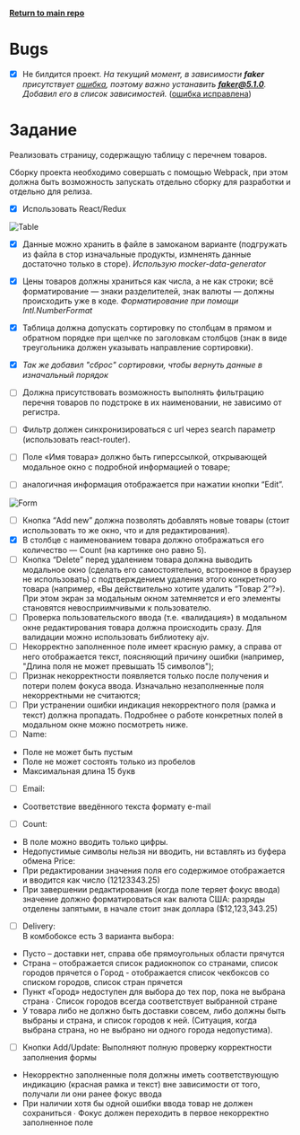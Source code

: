 [**Return to main repo**](https://github.com/gormonn/gormonn.github.io)

# Bugs
* [x] Не билдится проект. *На текущий момент, в зависимости **faker** присутствует [ошибка](https://github.com/Marak/faker.js/issues/1093), поэтому важно устанавить **faker@5.1.0**. Добавил его в список зависимостей.* ([ошибка исправлена](https://github.com/Marak/faker.js/issues/1093#issuecomment-771864394))

# Задание

Реализовать страницу, содержащую таблицу с перечнем товаров.

Сборку проекта необходимо совершать с помощью Webpack, при этом должна быть возможность запускать отдельно сборку для разработки и отдельно для релиза.

* [x] Использовать React/Redux

![Table](https://i.imgur.com/ZOunZ2A.png)

* [x] Данные можно хранить в файле в замоканом варианте (подгружать из файла в стор изначальные продукты, измненять данные достаточно только в сторе).
  _Использую mocker-data-generator_

* [x] Цены товаров должны храниться как числа, а не как строки; всё форматирование — знаки разделителей, знак валюты — должны происходить уже в коде.
  _Форматирование при помощи Intl.NumberFormat_

* [x] Таблица должна допускать сортировку по столбцам в прямом и обратном порядке при щелчке по заголовкам столбцов (знак в виде треугольника должен указывать направление сортировки).
* [x] _Так же добавил "сброс" сортировки, чтобы вернуть данные в изначальный порядок_

* [ ] Должна присутствовать возможность выполнять фильтрацию перечня товаров по подстроке в их наименовании, не зависимо от регистра.

* [ ] Фильтр должен синхронизироваться с url через search параметр (использовать react-router).

* [ ] Поле «Имя товара» должно быть гиперссылкой, открывающей модальное окно с подробной информацией о товаре;
* [ ] аналогичная информация отображается при нажатии кнопки “Edit”.

![Form](https://i.imgur.com/nIs7kng.png)

* [ ] Кнопка “Add new” должна позволять добавлять новые товары (стоит использовать то же окно, что и для редактирования).
* [x] В столбце с наименованием товара должно отображаться его количество — Count (на картинке оно равно 5).
* [ ] Кнопка “Delete” перед удалением товара должна выводить модальное окно (сделать его самостоятельно, встроенное в браузер не использовать) с подтверждением удаления этого конкретного товара (например, «Вы действительно хотите удалить “Товар 2”?»). При этом экран за модальным окном затемняется и его элементы становятся невосприимчивыми к пользователю.
* [ ] Проверка пользовательского ввода (т.е. «валидация») в модальном окне редактирования товара должна происходить сразу. Для валидации можно использовать библиотеку ajv.
* [ ] Некорректно заполненное поле имеет красную рамку, а справа от него отображается текст, поясняющий причину ошибки (например, "Длина поля не может превышать 15 символов");
* [ ] Признак некорректности появляется только после получения и потери полем фокуса ввода. Изначально незаполненные поля некорректными не считаются;
* [ ] При устранении ошибки индикация некорректного поля (рамка и текст) должна пропадать. Подробнее о работе конкретных полей в модальном окне можно посмотреть ниже.
* [ ] Name:  
* Поле не может быть пустым  
* Поле не может состоять только из пробелов  
* Максимальная длина 15 букв  
* [ ] Email:  
* Соответствие введённого текста формату e-mail
* [ ] Count:  
* В поле можно вводить только цифры.  
* Недопустимые символы нельзя ни вводить, ни вставлять из буфера обмена Price:  
* При редактировании значения поля его содержимое отображается и вводится как число (12123343.25)  
* При завершении редактирования (когда поле теряет фокус ввода) значение должно форматироваться как валюта США: разряды отделены запятыми, в начале стоит знак доллара (\$12,123,343.25)  
* [ ] Delivery:  
В комбобоксе есть 3 варианта выбора:
* Пусто – доставки нет, справа обе прямоугольных области прячутся  
* Страна – отображается список радиокнопок со странами, список городов прячется o Город - отображается список чекбоксов со списком городов, список стран прячется
* Пункт «Город» недоступен для выбора до тех пор, пока не выбрана страна ∙ Список городов всегда соответствует выбранной стране  
* У товара либо не должно быть доставки совсем, либо должны быть выбраны и страна, и список городов к ней. (Ситуация, когда выбрана страна, но не выбрано ни одного города недопустима).
* [ ] Кнопки Add/Update:
Выполняют полную проверку корректности заполнения формы  
* Некорректно заполненные поля должны иметь соответствующую индикацию (красная рамка и текст) вне зависимости от того, получали ли они ранее фокус ввода  
* При наличии хотя бы одной ошибки ввода товар не должен сохраниться ∙ Фокус должен переходить в первое некорректно заполненное поле
